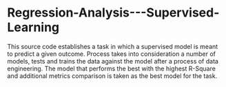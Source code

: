 # Regression-Analysis---Supervised-Learning
This source code establishes a task in which a supervised model is meant to predict a given outcome. Process takes into consideration a number of models, tests and trains the data against the model after a process of data engineering. The model that performs the best with the highest R-Square and additional metrics comparison is taken as the best model for the task.
